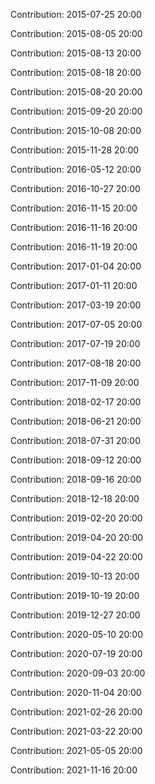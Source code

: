 Contribution: 2015-07-25 20:00

Contribution: 2015-08-05 20:00

Contribution: 2015-08-13 20:00

Contribution: 2015-08-18 20:00

Contribution: 2015-08-20 20:00

Contribution: 2015-09-20 20:00

Contribution: 2015-10-08 20:00

Contribution: 2015-11-28 20:00

Contribution: 2016-05-12 20:00

Contribution: 2016-10-27 20:00

Contribution: 2016-11-15 20:00

Contribution: 2016-11-16 20:00

Contribution: 2016-11-19 20:00

Contribution: 2017-01-04 20:00

Contribution: 2017-01-11 20:00

Contribution: 2017-03-19 20:00

Contribution: 2017-07-05 20:00

Contribution: 2017-07-19 20:00

Contribution: 2017-08-18 20:00

Contribution: 2017-11-09 20:00

Contribution: 2018-02-17 20:00

Contribution: 2018-06-21 20:00

Contribution: 2018-07-31 20:00

Contribution: 2018-09-12 20:00

Contribution: 2018-09-16 20:00

Contribution: 2018-12-18 20:00

Contribution: 2019-02-20 20:00

Contribution: 2019-04-20 20:00

Contribution: 2019-04-22 20:00

Contribution: 2019-10-13 20:00

Contribution: 2019-10-19 20:00

Contribution: 2019-12-27 20:00

Contribution: 2020-05-10 20:00

Contribution: 2020-07-19 20:00

Contribution: 2020-09-03 20:00

Contribution: 2020-11-04 20:00

Contribution: 2021-02-26 20:00

Contribution: 2021-03-22 20:00

Contribution: 2021-05-05 20:00

Contribution: 2021-11-16 20:00

